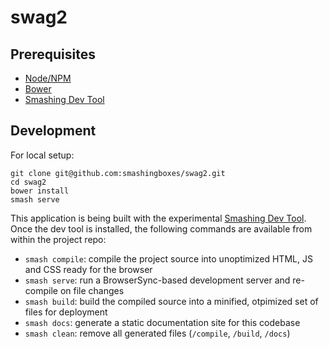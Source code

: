 swag2
======================

## Prerequisites

+ [Node/NPM](http://nodejs.org/)
+ [Bower](http://bower.io/)
+ [Smashing Dev Tool](https://github.com/smashingboxes/smashing-dev-tool)


## Development

For local setup:

```
git clone git@github.com:smashingboxes/swag2.git
cd swag2
bower install
smash serve
```

This application is being built with the experimental [Smashing Dev Tool](https://github.com/smashingboxes/smashing-dev-tool). Once the dev tool is installed, the following commands are available from within the project repo:

+ `smash compile`: compile the project source into unoptimized HTML, JS and CSS ready for the browser
+ `smash serve`: run a BrowserSync-based development server and re-compile on file changes
+ `smash build`: build the compiled source into a minified, otpimized set of files for deployment
+ `smash docs`: generate a static documentation site for this codebase
+ `smash clean`: remove all generated files (`/compile`, `/build`, `/docs`)
